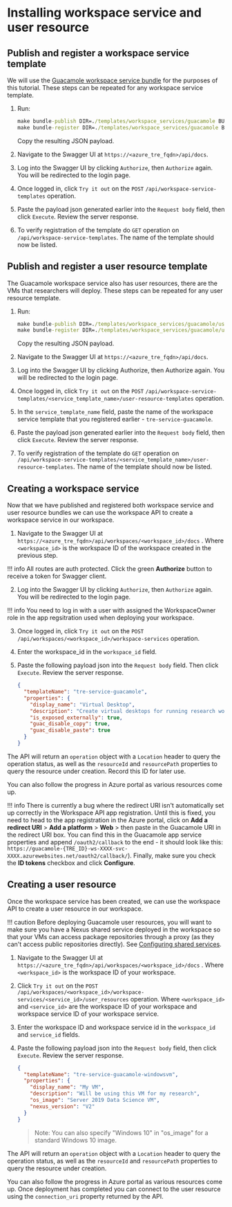 # Installing workspace service and user resource

## Publish and register a workspace service template

We will use the [Guacamole workspace service bundle](../../tre-templates/workspace-services/guacamole.md) for the purposes of this tutorial. These steps can be repeated for any workspace service template.

1. Run:

    ```cmd
    make bundle-publish DIR=./templates/workspace_services/guacamole BUNDLE_TYPE=workspace_service
    make bundle-register DIR=./templates/workspace_services/guacamole BUNDLE_TYPE=workspace_service
    ```

    Copy the resulting JSON payload.

1. Navigate to the Swagger UI at `https://<azure_tre_fqdn>/api/docs`.

1. Log into the Swagger UI by clicking `Authorize`, then `Authorize` again. You will be redirected to the login page.

1. Once logged in, click `Try it out` on the `POST` `/api/workspace-service-templates` operation.

1. Paste the payload json generated earlier into the `Request body` field, then click `Execute`. Review the server response.

1. To verify registration of the template do `GET` operation on `/api/workspace-service-templates`. The name of the template should now be listed.

## Publish and register a user resource template

The Guacamole workspace service also has user resources, there are the VMs that researchers will deploy. These steps can be repeated for any user resource template.

1. Run:

    ```cmd
    make bundle-publish DIR=./templates/workspace_services/guacamole/user_resources/guacamole-azure-windowsvm BUNDLE_TYPE=user_resource
    make bundle-register DIR=./templates/workspace_services/guacamole/user_resources/guacamole-azure-windowsvm BUNDLE_TYPE=user_resource WORKSPACE_SERVICE_NAME=tre-service-guacamole
    ```

    Copy the resulting JSON payload.

1. Navigate to the Swagger UI at `https://<azure_tre_fqdn>/api/docs`.

1. Log into the Swagger UI by clicking Authorize, then Authorize again. You will be redirected to the login page.

1. Once logged in, click `Try it out` on the `POST` `/api/workspace-service-templates/<service_template_name>/user-resource-templates` operation.

1. In the `service_template_name` field, paste the name of the workspace service template that you registered earlier - `tre-service-guacamole`.

1. Paste the payload json generated earlier into the `Request body` field, then click `Execute`. Review the server response.

1. To verify registration of the template do `GET` operation on `/api/workspace-service-templates/<service_template_name>/user-resource-templates`. The name of the template should now be listed.

## Creating a workspace service

Now that we have published and registered both workspace service and user resource bundles we can use the workspace API to create a workspace service in our workspace.

1. Navigate to the Swagger UI at `https://<azure_tre_fqdn>/api/workspaces/<workspace_id>/docs` . Where `<workspace_id>` is the workspace ID of the workspace created in the previous step.

!!! info
    All routes are auth protected. Click the green **Authorize** button to receive a token for Swagger client.

2. Log into the Swagger UI by clicking `Authorize`, then `Authorize` again. You will be redirected to the login page.

!!! info
    You need to log in with a user with assigned the WorkspaceOwner role in the app regsitration used when deploying your workspace.

3. Once logged in, click `Try it out` on the `POST` `/api/workspaces/<workspace_id>/workspace-services` operation.

4. Enter the workspace_id in the `workspace_id` field.

5. Paste the following payload json into the `Request body` field. Then click `Execute`. Review the server response.

    ```json
    {
      "templateName": "tre-service-guacamole",
      "properties": {
        "display_name": "Virtual Desktop",
        "description": "Create virtual desktops for running research workloads",
        "is_exposed_externally": true,
        "guac_disable_copy": true,
        "guac_disable_paste": true
      }
    }
    ```

The API will return an `operation` object with a `Location` header to query the operation status, as well as the `resourceId` and `resourcePath` properties to query the resource under creation. Record this ID for later use.

You can also follow the progress in Azure portal as various resources come up.

!!! info
    There is currently a bug where the redirect URI isn't automatically set up correctly in the Workspace API app registration.
    Until this is fixed, you need to head to the app registration in the Azure portal, click on **Add a redirect URI** > **Add a platform** > **Web** > then paste in the Guacamole URI in the redirect URI box.
    You can find this in the Guacamole app service properties and append `/oauth2/callback` to the end - it should look like this: `https://guacamole-{TRE_ID}-ws-XXXX-svc-XXXX.azurewebsites.net/oauth2/callback/`). Finally, make sure you check the **ID tokens** checkbox and click **Configure**.

## Creating a user resource

Once the workspace service has been created, we can use the workspace API to create a user resource in our workspace.

!!! caution
    Before deploying Guacamole user resources, you will want to make sure you have a Nexus shared service deployed in the workspace so that your VMs can access package repositories through a proxy (as they can't access public repositories directly). See [Configuring shared services](./configuring-shared-services.md).

1. Navigate to the Swagger UI at `https://<azure_tre_fqdn>/api/workspaces/<workspace_id>/docs` . Where `<workspace_id>` is the workspace ID of your workspace.

1. Click `Try it out` on the `POST` `/api/workspaces/<workspace_id>/workspace-services/<service_id>/user_resources` operation. Where `<workspace_id>` and `<service_id>` are the workspace ID of your workspace and workspace service ID of your workspace service.

1. Enter the workspace ID and workspace service id in the `workspace_id` and `service_id` fields.

1. Paste the following payload json into the `Request body` field, then click `Execute`. Review the server response.

    ```json
    {
      "templateName": "tre-service-guacamole-windowsvm",
      "properties": {
        "display_name": "My VM",
        "description": "Will be using this VM for my research",
        "os_image": "Server 2019 Data Science VM",
        "nexus_version": "V2"
      }
    }
    ```

    > Note: You can also specify "Windows 10" in "os_image" for a standard Windows 10 image.

The API will return an `operation` object with a `Location` header to query the operation status, as well as the `resourceId` and `resourcePath` properties to query the resource under creation.

You can also follow the progress in Azure portal as various resources come up. Once deployment has completed you can connect to the user resource using the `connection_uri` property returned by the API.
